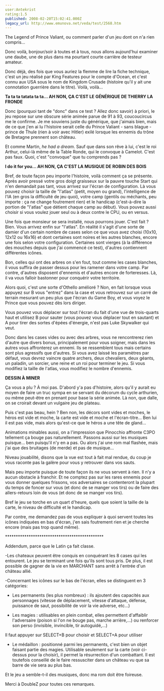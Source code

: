```yaml
---
user:Antekrist
rating:1.5
published: 2008-02-20T15:02:41.000Z
legacy_url: http://www.emunova.net/veda/test/2568.htm
---
```

The Legend of Prince Valiant, ou comment parler d'un jeu dont on n'a rien compris...  

Donc voilà, bonjour/soir à toutes et à tous, nous allons aujourd'hui examiner une daube, une de plus dans ma pourtant courte carrière de testeur amateur.  

Donc déjà, des fois que vous auriez la flemme de lire la fiche technique, c'est un jeu réalisé par King Features pour le compte d'Ocean, et c'est connu aux USA sous le nom de Kingdom Crusade (histoire qu'il y ait une connotation guerrière dans le titre). Voilà, voilà...  

  

**Ta ta ta tatata ta ta... AH NON, ÇA C'EST LE GÉNÉRIQUE DE THIERRY LA FRONDE**  

Donc (pourquoi tant de "donc" dans ce test ? Allez donc savoir) à priori, le jeu repose sur une obscure série animée parue de 91 à 93, coucoucircus me le confirme. Je me souviens juste du générique, que j'aimais bien, mais de ce que j'en ai lu l'histoire serait celle du Prince Valiant - sans blague - prince de Thule (rien à voir avec Hitler) exilé lorsque les ennemis du trône de Bretagne prennent son château.  

Et comme Martin, _he had a dream_. Sauf que dans son rêve à lui, c'est le roi Arthur, celui-là même de la Table Ronde, qui le convoque à Camelot. C'est pas faux. Quoi, c'est "convoque" que tu comprends pas ?  

  

**I do it for you... AH NON, ÇA C'EST LA MUSIQUE DE ROBIN DES BOIS**  

Bref, de toute façon peu importe l'histoire, voilà comment ça se présente. Après avoir pressé votre gros doigt graisseux sur la pauvre touche Start qui n'en demandait pas tant, vous arrivez sur l'écran de configuration. Là vous pouvez choisir la taille de "l'atlas" (petit, moyen ou grand), l'intelligence de l'IA (en gros la difficulté de jeu quoi), votre camp (gentils ou méchants, peu importe : ça ne change foutrement rien) et le handicap (c'est-à-dire la portion de "l'atlas" que détient chaque camp au début). Vous pouvez aussi choisir si vous voulez jouer seul ou à deux contre le CPU, ou en versus.  

Une fois que monsieur se sera installé, nous pourrons jouer. C'est fait ? Bien. Vous arrivez enfin sur "l'atlas". En réalité il s'agit d'une sorte de damier d'un certain nombre de cases selon ce que vous avez choisi (10x10, 12x12 ou 16x16) et dont certaines sont noires et les autres blanches, encore une fois selon votre configuration. Certaines sont vierges (à la différence des mouches depuis que j'ai commencé ce test), d'autres contiennent différentes icônes.  

Bon, celles qui ont des arbres on s'en fout, tout comme les cases blanches, il vous suffira de passer dessus pour les ramener dans votre camp. Par contre, d'autres disposent d'ennemis et d'autres encore de forteresses. Là, il va vous falloir bastonner pour conquérir votre territoire.  

Alors quoi, c'est une sorte d'Othello amélioré ? Non, en fait lorsque vous appuyez sur B vous "entrez" dans la case et vous retrouvez sur un carré de terrain mesurant un peu plus que l'écran du Game Boy, et vous voyez le Prince que vous pouvez dès lors diriger.  

Vous pouvez vous déplacer sur tout l'écran du fait d'une vue de trois-quarts haut et utilisez B pour sauter (vous pouvez vous déplacer tout en sautant) et A pour tirer des sortes d'épées d'énergie, n'est pas Luke Skywalker qui veut.  

Donc dans les cases vides ou avec des arbres, vous ne rencontrerez rien d'autre que divers bonus, principalement pour vous soigner, mais dans les autres vous affronterez un ennemi. Ils se ressemblent tous mais certains sont plus agressifs que d'autres. Si vous avez laissé les paramètres par défaut, vous devrez vaincre quatre archers, deux chevaliers, deux géants, un paladin, un sorcier, une reine et un roi pour terminer le jeu. Si vous modifiez la taille de l'atlas, vous modifiez le nombre d'ennemis.  

  

**DESSIN À MINER**  

Ça vous a plu ? À moi pas. D'abord y'a pas d'histoire, alors qu'il y aurait eu moyen de faire un truc sympa en se servant du décorum du cycle arthurien, ou même peut-être en prenant pour base la série animée. Là non, que dalle, on se croirait devant un vulgaire jeu de plateau.  

Puis c'est pas beau, hein ? Ben non, les décors sont vides et moches, le héros est vide et moche, la carte est vide et moche et l'écran-titre... Ben lui il est pas vide, mais alors qu'est-ce que le héros a une tête de gland...  

Animations minables aussi, on a l'impression que Pinocchio affronte C3PO tellement ça bouge pas naturellement. Passons aussi sur les musiques puisque... ben puisqu'il n'y en a pas. Ou alors j'ai une rom mal flashée, mais j'ai que des bruitages (de merde) et pas de musique...  

Niveau jouabilité, disons que la vue est tout à fait mal rendue, du coup je vous raconte pas la galère pour vous y retrouver dans vos sauts.  

Mais peu importe puisque de toute façon ils ne vous servent à rien. Il n'y a aucun obstacle à franchir. Et ne comptez pas sur les rares ennemis pour vous donner quelques frissons, vos adversaires se contenteront la plupart du temps de foncer sur vous (et donc de se manger vos tirs) ou de faire des allers-retours loin de vous (et donc de se manger vos tirs).  

Bref le jeu se torche en un quart d'heure, quels que soient la taille de la carte, le niveau de difficulté et le handicap.  

Par contre, me demandez pas de vous expliquer à quoi servent toutes les icônes indiquées en bas d'écran, j'en sais foutrement rien et je cherche encore (mais pas trop quand même).  

  

\*\*\*\*\*\*\*\*\*\*\*\*\*\*\*\*\*\*\*\*\*\*\*\*\*\*\*\*\*\*\*\*\*\*\*\*\*\*\*\*\*\*\*\*\*\*  

Addendum, parce que le Latin ça fait classe.  

-Les chateaux peuvent être conquis en conquérant les 8 cases qui les entourent. Le jeu se terminant une fois qu'ils sont tous pris. De plus, il est possible de gagner de la vie en MARCHANT sans arrêt à l'entrée d'un château allié.  

-Concernant les icônes sur le bas de l'écran, elles se distinguent en 3 catégories:  

+ Les permanents (les plus nombreux) : ils ajoutent des capacités aux personnages (vitesse de déplacement, vitesse d'attaque, défense, puissance de saut, possibilité de voir la vie adverse, etc...)  

+ Les magies : utilisables en plein combat, elles permettent d'affaiblir l'adversaire (poison si l'on ne bouge pas, marche arrière,...) ou renforcer son perso (invisible, invincible, tir autoguidé,...)  

Il faut appuyer sur SELECT+B pour choisir et SELECT+A pour utiliser  

+ Le médaillon : positionné parmi les permanents, c'est bien un objet faisant partie des magies. Utilisable seulement sur la carte (voir ci-dessus pour la choisir), il permet la résurrection d'un combattant. Il est toutefois conseillé de le faire ressusciter dans un château vu que sa barre de vie sera au plus bas.  

  

Et le jeu a semble-t-il des musiques, donc ma rom doit être foireuse.  

  

Merci à DoubleZ pour toutes ces remarques.